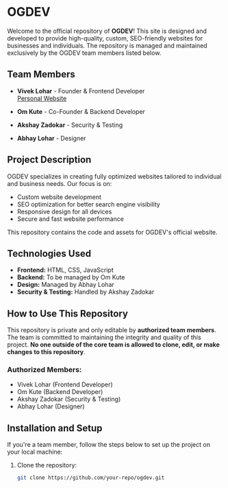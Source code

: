 # OGDEV

Welcome to the official repository of **OGDEV**! This site is designed and developed to provide high-quality, custom, SEO-friendly websites for businesses and individuals. The repository is managed and maintained exclusively by the OGDEV team members listed below.

## Team Members

- **Vivek Lohar** - Founder & Frontend Developer  
  [Personal Website](https://vivekmohanlohar.github.io/viveklohar/)

- **Om Kute** - Co-Founder & Backend Developer

- **Akshay Zadokar** - Security & Testing

- **Abhay Lohar** - Designer

## Project Description

OGDEV specializes in creating fully optimized websites tailored to individual and business needs. Our focus is on:

- Custom website development
- SEO optimization for better search engine visibility
- Responsive design for all devices
- Secure and fast website performance

This repository contains the code and assets for OGDEV's official website.

## Technologies Used

- **Frontend:** HTML, CSS, JavaScript
- **Backend:** To be managed by Om Kute
- **Design:** Managed by Abhay Lohar
- **Security & Testing:** Handled by Akshay Zadokar

## How to Use This Repository

This repository is private and only editable by **authorized team members**. The team is committed to maintaining the integrity and quality of this project. **No one outside of the core team is allowed to clone, edit, or make changes to this repository**.

### Authorized Members:
- Vivek Lohar (Frontend Developer)
- Om Kute (Backend Developer)
- Akshay Zadokar (Security & Testing)
- Abhay Lohar (Designer)

## Installation and Setup

If you're a team member, follow the steps below to set up the project on your local machine:

1. Clone the repository:
   ```bash
   git clone https://github.com/your-repo/ogdev.git